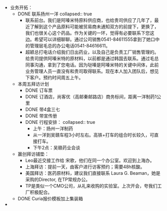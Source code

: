 - 业务开拓：
	- DONE 联系扬州一洋
	  collapsed:: true
		- 联系前台。我们是阿嗪米特原料供应商，也给贵司供应了几年了，最近了解到这个产品原料可能被贸易商未通知双方的前提下，更换了，我们也很关心这个药品。作为关键的一环，觉得有必要联系下您这边。希望可以详细聊聊。通过公司销售0541-84611555拿到了她口中的管理层毛总的办公电话0541-84616611。
		- 超颖总打电话介绍我们日出药业，以及自己是负责工厂销售管理的。给贵司提供阿嗪米特的原材料，以前都是通过韩国去联系。通过毛总同事沟通，拿到了您电话。因为哒嗪是阿嗪米特的关键中间体，此前业务管理人员一直没有和贵司取得联系。现在本人加入团队后，想见下客户。预约时间周五上午。
	- 本周五拜访计划
		- DONE 订车票
		- DONE 订酒店，尚客优（高邮秦邮路店）商务标间，距离一洋制药1公里
		- DONE 带4盒三七
		- DONE 带宣传册
		- DONE 行程安排：
		  collapsed:: true
			- 上午：扬州一洋制药
			- 从一洋到吴赣车程3小时左右。高铁+打车的组合时长较久，可直接打车。
			- 下午2点：吴赣药业会谈
	- 赢创拜访铺垫：
		- Leo最近交接工作给 宋歌，他们在同一个办公室。欢迎到上海办。
		- 上海拜访：提前一天，由客户进行访客预约；需要48h核酸。
		- 美国拜访：医药原材料，建议我们直接联系 Laura G. Beaman，她是采购的Director, 在TP常规办公。
		- TP是类似一个CMO公司，从礼来收购的实验室。上次开会，夸我们工厂积极配合。
	- DONE Curia报价模板加上集装箱
-
